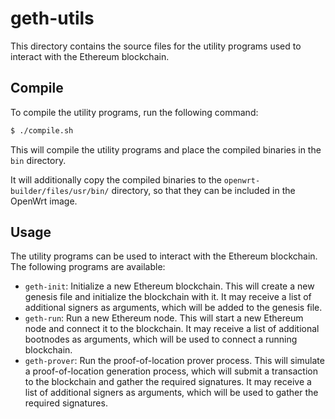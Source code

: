 # geth-utils

This directory contains the source files for the utility programs used to interact with the Ethereum blockchain.

## Compile

To compile the utility programs, run the following command:

```bash
$ ./compile.sh
```

This will compile the utility programs and place the compiled binaries in the `bin` directory.

It will additionally copy the compiled binaries to the `openwrt-builder/files/usr/bin/` directory, so that they can be included in the OpenWrt image.

## Usage

The utility programs can be used to interact with the Ethereum blockchain. The following programs are available:

* `geth-init`: Initialize a new Ethereum blockchain. This will create a new genesis file and initialize the blockchain with it. It may receive a list of additional signers as arguments, which will be added to the genesis file.
* `geth-run`: Run a new Ethereum node. This will start a new Ethereum node and connect it to the blockchain. It may receive a list of additional bootnodes as arguments, which will be used to connect a running blockchain.
* `geth-prover`: Run the proof-of-location prover process. This will simulate a proof-of-location generation process, which will submit a transaction to the blockchain and gather the required signatures. It may receive a list of additional signers as arguments, which will be used to gather the required signatures.
